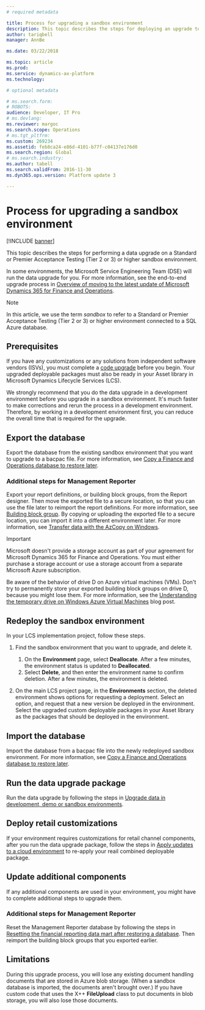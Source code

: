 ```yaml
---
# required metadata

title: Process for upgrading a sandbox environment
description: This topic describes the steps for deploying an upgrade to a non-production sandbox or standalone sandbox environment. 
author: tariqbell
manager: AnnBe

ms.date: 03/22/2018

ms.topic: article
ms.prod: 
ms.service: dynamics-ax-platform
ms.technology: 

# optional metadata

# ms.search.form: 
# ROBOTS: 
audience: Developer, IT Pro
# ms.devlang: 
ms.reviewer: margoc
ms.search.scope: Operations
# ms.tgt_pltfrm: 
ms.custom: 269234
ms.assetid: feb8ca24-e86d-4101-b77f-c04137e176d0
ms.search.region: Global
# ms.search.industry: 
ms.author: tabell
ms.search.validFrom: 2016-11-30
ms.dyn365.ops.version: Platform update 3

---
```


# Process for upgrading a sandbox environment

[!INCLUDE [banner](../includes/banner.md)]

This topic describes the steps for performing a data upgrade on a Standard or Premier Acceptance Testing (Tier 2 or 3) or higher sandbox environment.

In some environments, the Microsoft Service Engineering Team (DSE) will run the data upgrade for you. For more information, see the end-to-end upgrade process in [Overview of moving to the latest update of Microsoft Dynamics 365 for Finance and Operations](upgrade-latest-update.md#scenario-3-upgrade-to-the-latest-application-release).

> [!NOTE]
> In this article, we use the term *sandbox* to refer to a Standard or Premier Acceptance Testing (Tier 2 or 3) or higher environment connected to a SQL Azure database.

## Prerequisites

If you have any customizations or any solutions from independent software vendors (ISVs), you must complete a [code upgrade](upgrade-latest-update.md#scenario-2-upgrade-your-custom-code) before you begin. Your upgraded deployable packages must also be ready in your Asset library in Microsoft Dynamics Lifecycle Services (LCS).

We strongly recommend that you do the data upgrade in a development environment before you upgrade in a sandbox environment. It's much faster to make corrections and rerun the process in a development environment. Therefore, by working in a development environment first, you can reduce the overall time that is required for the upgrade.

## Export the database

Export the database from the existing sandbox environment that you want to upgrade to a bacpac file. For more information, see [Copy a Finance and Operations database to restore later](../database/copy-operations-database.md).

### Additional steps for Management Reporter

Export your report definitions, or building block groups, from the Report designer. Then move the exported file to a secure location, so that you can use the file later to reimport the report definitions. For more information, see [Building block group](https://msdn.microsoft.com/en-us/library/dn464326.aspx#Exportabuildingblockgroup). By copying or uploading the exported file to a secure location, you can import it into a different environment later. For more information, see [Transfer data with the AzCopy on Windows](https://azure.microsoft.com/en-gb/documentation/articles/storage-use-azcopy/).

> [!IMPORTANT]
> Microsoft doesn't provide a storage account as part of your agreement for Microsoft Dynamics 365 for Finance and Operations. You must either purchase a storage account or use a storage account from a separate Microsoft Azure subscription.
>
> Be aware of the behavior of drive D on Azure virtual machines (VMs). Don't try to permanently store your exported building block groups on drive D, because you might lose them. For more information, see the [Understanding the temporary drive on Windows Azure Virtual Machines](https://blogs.msdn.microsoft.com/mast/2013/12/06/understanding-the-temporary-drive-on-windows-azure-virtual-machines/) blog post.

## Redeploy the sandbox environment

In your LCS implementation project, follow these steps.

1. Find the sandbox environment that you want to upgrade, and delete it.

    1. On the **Environment** page, select **Deallocate**. After a few minutes, the environment status is updated to **Deallocated**.
    2. Select **Delete**, and then enter the environment name to confirm deletion. After a few minutes, the environment is deleted.

2. On the main LCS project page, in the **Environments** section, the deleted environment shows options for requesting a deployment. Select an option, and request that a new version be deployed in the environment. Select the upgraded custom deployable packages in your Asset library as the packages that should be deployed in the environment.

## Import the database

Import the database from a bacpac file into the newly redeployed sandbox environment. For more information, see [Copy a Finance and Operations database to restore later](../database/copy-operations-database.md).

## Run the data upgrade package

Run the data upgrade by following the steps in [Upgrade data in development, demo or sandbox environments](upgrade-data-to-latest-update.md).

## Deploy retail customizations 
If your environment requires customizations for retail channel components, after you run the data upgrade package, follow the steps in [Apply updates to a cloud environment](../deployment/apply-deployable-package-system.md) to re-apply your reail combined deployable package.

## Update additional components

If any additional components are used in your environment, you might have to complete additional steps to upgrade them.

### Additional steps for Management Reporter

Reset the Management Reporter database by following the steps in [Resetting the financial reporting data mart after restoring a database](../analytics/reset-financial-reporting-datamart-after-restore.md). Then reimport the building block groups that you exported earlier.

## Limitations

During this upgrade process, you will lose any existing document handling documents that are stored in Azure blob storage. (When a sandbox database is imported, the documents aren't brought over.) If you have custom code that uses the X++ **FileUpload** class to put documents in blob storage, you will also lose those documents.
